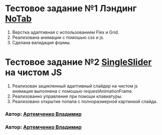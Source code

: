 # Тестовое задание №1 Лэндинг [NoTab](https://vladimirartemchenko.github.io/purrweb/index.html)
1) Верстка адаптивная с использованием Flex и Grid.
2) Реализована анимации с помошью css и js.
3) Сделана валидация формы.
# Тестовое задание №2 [SingleSlider](https://vladimirartemchenko.github.io/purrweb/slider.html) на чистом JS
1) Реализован зацикленный адаптивный слайдер на чистом js анимация выполнена с помошью requestAnimationFrame.
2) Реализованно управление при помоши клавиатуры.
3) Реализовано открытие попапа с полноразмерной картинкой слайда.

### Автор: [Артемченко Владимир](mailto:voartemchenko@gmail.com)


### Автор: [Артемченко Владимир](mailto:voartemchenko@gmail.com)